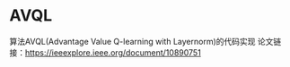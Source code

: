 # AVQL
算法AVQL(Advantage Value Q-learning with Layernorm)的代码实现
论文链接：https://ieeexplore.ieee.org/document/10890751
